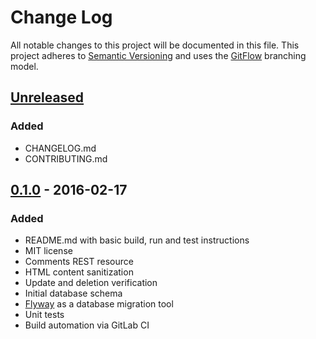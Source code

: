 # Change Log
All notable changes to this project will be documented in this file.
This project adheres to [Semantic Versioning](http://semver.org/) and uses the
[GitFlow](http://nvie.com/posts/a-successful-git-branching-model/) branching
model.

## [Unreleased]
### Added
- CHANGELOG.md
- CONTRIBUTING.md

## [0.1.0] - 2016-02-17
### Added
- README.md with basic build, run and test instructions
- MIT license
- Comments REST resource
- HTML content sanitization
- Update and deletion verification
- Initial database schema
- [Flyway](https://flywaydb.org/) as a database migration tool
- Unit tests
- Build automation via GitLab CI

[Unreleased]: https://gitlab.com/pvorb/platon/compare/v0.1.0...HEAD
[0.1.0]: https://gitlab.com/pvorb/platon/compare/5c5470ae...v0.1.0
